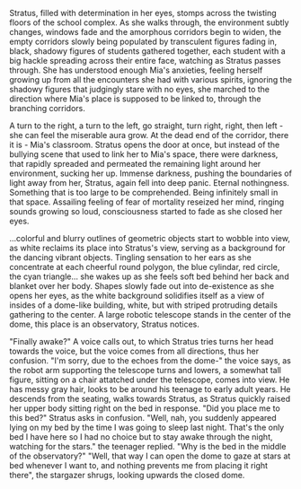 Stratus, filled with determination in her eyes, stomps across the twisting floors of the school complex. As she walks through, the environment subtly changes, windows fade and the amorphous corridors begin to widen, the empty corridors slowly being populated by transculent figures fading in, black, shadowy figures of students gathered together, each student with a big hackle spreading across their entire face, watching as Stratus passes through. She has understood enough Mia's anxieties, feeling herself growing up from all the encounters she had with various spirits, ignoring the shadowy figures that judgingly stare with no eyes, she marched to the direction where Mia's place is supposed to be linked to, through the branching corridors. 

A turn to the right, a turn to the left, go straight, turn right, right, then left - she can feel the miserable aura grow. At the dead end of the corridor, there it is - Mia's classroom. Stratus opens the door at once, but instead of the bullying scene that used to link her to Mia's space, there were darkness, that rapidly spreaded and permeated the remaining light around her environment, sucking her up. Immense darkness, pushing the boundaries of light away from her, Stratus, again fell into deep panic. Eternal nothingness. Something that is too large to be comprehended. Being infinitely small in that space. Assailing feeling of fear of mortality reseized her mind, ringing sounds growing so loud, consciousness started to fade as she closed her eyes.



...colorful and blurry outlines of geometric objects start to wobble into view, as white reclaims its place into Stratus's view, serving as a background for the dancing vibrant objects. Tingling sensation to her ears as she concentrate at each cheerful round polygon, the blue cylindar, red circle, the cyan triangle... she wakes up as she feels soft bed behind her back and blanket over her body. Shapes slowly fade out into de-existence as she opens her eyes, as the white background solidifies itself as a view of insides of a dome-like building, white, but with striped protruding details gathering to the center. A large robotic telescope stands in the center of the dome, this place is an observatory, Stratus notices.

"Finally awake?" A voice calls out, to which Stratus tries turns her head towards the voice, but the voice comes from all directions, thus her confusion. "I'm sorry, due to the echoes from the dome-" the voice says, as the robot arm supporting the telescope turns and lowers, a somewhat tall figure, sitting on a chair attatched under the telescope, comes into view. He has messy gray hair, looks to be around his teenage to early adult years. He descends from the seating, walks towards Stratus, as Stratus quickly raised her upper body sitting right on the bed in response. 
"Did you place me to this bed?" Stratus asks in confusion.
"Well, nah, you suddenly appeared lying on my bed by the time I was going to sleep last night. That's the only bed I have here so I had no choice but to stay awake through the night, watching for the stars." the teenager replied.
"Why is the bed in the middle of the observatory?" 
"Well, that way I can open the dome to gaze at stars at bed whenever I want to, and nothing prevents me from placing it right there", the stargazer shrugs, looking upwards the closed dome. 